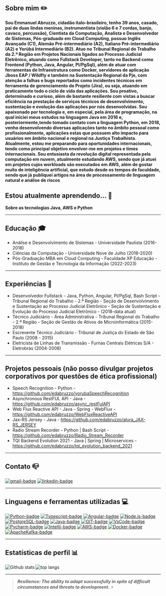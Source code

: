 ## Sobre mim ✏️
   **Sou Emmanuel Abruzzo, cidadão ítalo-brasileiro, tenho 39 anos, casado, pai de duas lindas meninas, instrumentista (violão 6 e 7 cordas, banjo, cavaco, percussão), Cientista da Computação, Analista e Desenvolvedor de Sistemas, Pós-graduado em Cloud Computing,  possuo Inglês Avançado (C1), Alemão Pré-intermediário (A2), Italiano Pré-intermediário (A2) e Yorùbá Intermediário (B2). Atuo no Tribunal Regional do Trabalho da 2.ª Região em Projetos Nacionais ligados ao Processo Judicial Eletrônico, atuando como Fullstack Developer, tanto no Backend como Frontend (Python, Java, Angular, Pl/PgSql), além de atuar com ferramentas de Infraestrutura como Docker, servidores de aplicação Jboss EAP /  Wildfly e também na Sustentação Regional da Pje, com atenção a falhas e bugs reportados como incidentes técnicos em ferramenta de gerenciamento de Projeto (Jira), ou seja, atuando em praticamente todo o ciclo de vida das aplicações. Sou proativo, determinado e curioso, além de bastante resiliente com vistas a buscar eficiência na prestação de serviços técnicos de desenvolvimento, sustentação e evolução das aplicações por nós desenvolvidas. Sou apaixonado por tecnologia e, em especial, pela área de programação, na qual iniciei meus estudos na linguagem Java em 2016 e, posteriormente,tendo tomado contato com a linguagem Python, em 2018, venho desenvolvendo diversas aplicações tanto no âmbito pessoal como profissionalmente, aplicações estas que possuem alto impacto para usuários em âmbito nacional e regional na Justiça Trabalhista. Atualmente, estou me preparando para oportunidades internacionais, tendo como principal objetivo envolver-me em projetos e times internacionais. Sou entusiasta da revolução digital representada pela computação em nuvem, atualmente estudando AWS, sendo que já atuei em projetos cujos workloads são executados em AWS, além de gostar muito de inteligência artificial, que estudo desde os tempos de faculdade, sendo que já publiquei artigos na área de processamento de linguagem natural e análise de riscos**

## Estou atualmente aprendendo... 🌱
  **Sobre as tecnologias Java, AWS e Python**

---

## Educação 🎓
* Análise e Desenvolvimento de Sistemas - Universidade Paulista (2016-2018)
* Ciências da Computação - Universidade Nove de Julho (2018-2020)
* Pós-Graduação MBA em Cloud Computing - Faculdade XP Educação - Instituto de Gestão e Tecnologia da Informação (2022-2023)

---

## Experiências 👔
* Desenvolvedor Fullstack - Java, Python, Angular, Pl/PgSql, Bash Script -  Tribunal Regional do Trabalho - 2.ª Região - Seção de Desenvolvimento e Sustentação ao Processo Judicial Eletrônico - Seção de Sustentação e Evolução do Processo Judicial Eletrônico - (2018-data atual) 
* Técnico Judiciário - Área Administrativa - Tribunal Regional do Trabalho - 2.ª Região - Seção de Gestão de Ativos de Microinformática (2015-2018)
* Escrevente Técnico Judiciário - Tribunal de Justiça do Estado de São Paulo (2008 - 2015)
* Eletricista de Linhas de Transmissão - Furnas Centrais Elétricas S/A - Eletrobrás (2004-2008)

---

## Projetos pessoais (não posso divulgar projetos corporativos por questões de ética profissional)

* Speech Recognition - Python -  https://github.com/edabruzzo/yorubaSpeechRecognition
* Asynchronous RestFUL API - Java - https://github.com/edabruzzo/async_restFulAPI
* Web Flux Reactive API - Java - Spring - WebFlux - https://github.com/edabruzzo/WebFluxReactiveAPI
* Jax-RS Jersey - Java - https://github.com/edabruzzo/alura_JAX-RS_JERSEY
* Radio Stream Recorder - Python | Bash Script - https://github.com/edabruzzo/Radio_Stream_Recorder
* TQI Backend Evolution 2021 - Java | Spring | Microservices - https://github.com/edabruzzo/tqi_evolution_backend_2021

--- 

## Contato 📪

[![gmail-badge][gmail-img]][gmail]
[![linkedin-badge][linkedin-img]][linkedin]

[gmail-img]: https://img.shields.io/badge/Gmail-D14836?style=for-the-badge&logo=gmail&logoColor=white
[gmail]: mailto:emmanuel.oliveira3@gmail.com

[linkedin-img]: https://img.shields.io/badge/LinkedIn-0077B5?style=for-the-badge&logo=linkedin&logoColor=white
[linkedin]: https://www.linkedin.com/in/emmanuel-abruzzo-%F0%9F%87%AE%F0%9F%87%B9-%F0%9F%87%A7%F0%9F%87%B7-8ba80a36/

---
## Linguagens e ferramentas utilizadas 💻
[![Python-badge][python-img]][python]
[![Typescript-badge][typescript-img]][typescript]
[![Angular-badge][angular-img]][angular]
[![Node.js-badge][nodejs-img]][nodejs]
[![PostgreSQL-badge][postgres-img]][postgres]
[![Java-badge][java-img]][java]
[![GIT-badge][git-img]][git]
[![VsCode-badge][vscode-img]][vscode]
[![Pycharm-badge][pycharm-img]][pycharm]
[![Intellij-badge][intellij-img]][intellij]
[![AWS-badge][aws-img]][aws]
[![Docker-badge][docker-img]][docker]
[![ApacheKafka-badge][kafka-img]][kafka]


[html-img]: https://img.shields.io/badge/-html-orange?logo=html&logoColor=white&style=for-the-badge
[html]: https://developer.mozilla.org/en-US/docs/Web/HTML

[css-img]: https://img.shields.io/badge/-css-blue?logo=css&logoColor=white&style=for-the-badge
[css]: https://developer.mozilla.org/en-US/docs/Web/CSS

[prisma-img]: https://img.shields.io/badge/-Prisma-lightgrey?logo=prisma&logoColor=black&style=for-the-badge
[prisma]: https://prisma.io

[angular-img]: https://img.shields.io/badge/Angular-DD0031?style=for-the-badge&logo=angular&logoColor=white
[angular]: https://angular.io/

[python-img]: https://img.shields.io/badge/Python-FFD43B?style=for-the-badge&logo=python&logoColor=darkgreen
[python]: https://www.python.org/

[javascript-img]: https://img.shields.io/badge/JavaScript-323330?style=for-the-badge&logo=javascript&logoColor=F7DF1E
[javascript]: https://www.javascript.com/

[java-img]: https://img.shields.io/badge/Java-ED8B00?style=for-the-badge&logo=openjdk&logoColor=white
[java]: https://docs.oracle.com/en/java/

[typescript-img]: https://img.shields.io/badge/TypeScript-007ACC?style=for-the-badge&logo=typescript&logoColor=white
[typescript]: https://www.typescriptlang.org/

[php-img]: https://img.shields.io/badge/PHP-777BB4?style=for-the-badge&logo=php&logoColor=white
[php]: https://www.php.net/

[mysql-img]: https://img.shields.io/badge/MySQL-00000F?style=for-the-badge&logo=mysql&logoColor=white
[mysql]: https://www.mysql.com/

[docker-img]: https://img.shields.io/badge/Docker-2496ED.svg?style=for-the-badge&logo=Docker&logoColor=white
[docker]: https://www.docker.com/

[aws-img]:https://img.shields.io/badge/Amazon%20AWS-232F3E.svg?style=for-the-badge&logo=Amazon-AWS&logoColor=white
[aws]: https://aws.amazon.com/

[kafka-img]: https://img.shields.io/badge/Apache%20Kafka-231F20.svg?style=for-the-badge&logo=Apache-Kafka&logoColor=white
[kafka]: https://kafka.apache.org/documentation/streams/

[postgres-img]: https://img.shields.io/badge/PostgreSQL-316192?style=for-the-badge&logo=postgresql&logoColor=white
[postgres]: https://www.postgresql.org/docs/

[nodejs-img]: https://img.shields.io/badge/Node.js-43853D?style=for-the-badge&logo=node-dot-js&logoColor=white
[nodejs]: https://nodejs.org/en/

[express-img]: https://img.shields.io/badge/-express-white?logo=express&logoColor=black&style=for-the-badge
[express]: https://expressjs.com/

[git-img]: https://img.shields.io/badge/Git-F05032?style=for-the-badge&logo=git&logoColor=white
[git]: https://git-scm.com/

[cypress-img]: https://img.shields.io/badge/Cypress-17202C?style=for-the-badge&logo=cypress&logoColor=white
[cypress]: https://www.cypress.io/

[vscode-img]: https://img.shields.io/badge/Visual_Studio_Code-0078D4?style=for-the-badge&logo=visual%20studio%20code&logoColor=white
[vscode]: https://code.visualstudio.com/

[pycharm-img]: https://img.shields.io/badge/pycharm-143?style=for-the-badge&logo=pycharm&logoColor=black&color=black&labelColor=green
[pycharm]: https://www.jetbrains.com/pt-br/pycharm/download/

[intellij-img]: https://img.shields.io/badge/IntelliJ_IDEA-000000.svg?style=for-the-badge&logo=intellij-idea&logoColor=white
[intellij]: https://www.jetbrains.com/idea/download/


---
## Estatísticas de perfil 📊
<img align="left" src="https://github-readme-stats.vercel.app/api?username=edabruzzo&theme=tokyonight&show_icons=true)](https://github.com/anuraghazra/github-readme-stats" alt="Github stats" />

<img src="https://github-readme-stats.vercel.app/api/top-langs/?username=edabruzzo&theme=tokyonight&layout=compact&show_icons=true)](https://github.com/anuraghazra/github-readme-stats" alt="top langs" />

<br/>

--- 


>__*Resilience: The ability to adapt successfully in spite of difficult circumstances and threats to development.*__ ⚡
